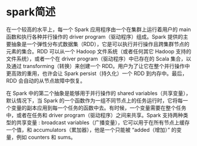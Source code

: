 # spark简述

在一个较高的水平上，每一个 Spark 应用程序由一个在集群上运行着用户的 main 函数和执行各种并行操作的 driver program（驱动程序）组成。Spark 提供的主要抽象是一个弹性分布式数据集（RDD），它是可以执行并行操作且跨集群节点的元素的集合。RDD 可以从一个 Hadoop 文件系统（或者任何其它 Hadoop 支持的文件系统），或者一个在 driver program（驱动程序）中已存在的 Scala 集合，以及通过 transforming（转换）来创建一个 RDD。用户为了让它在整个并行操作中更高效的重用，也许会让 Spark persist（持久化）一个 RDD 到内存中。最后，RDD 会自动的从节点故障中恢复。

在 Spark 中的第二个抽象是能够用于并行操作的 shared variables（共享变量），默认情况下，当 Spark 的一个函数作为一组不同节点上的任务运行时，它将每一个变量的副本应用到每一个任务的函数中去。有时候，一个变量需要在整个任务中，或者在任务和 driver program（驱动程序）之间来共享。Spark 支持两种类型的共享变量 : broadcast variables（广播变量），它可以用于在所有节点上缓存一个值，和 accumulators（累加器），他是一个只能被 “added（增加）” 的变量，例如 counters 和 sums。